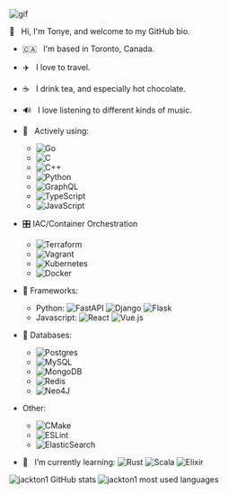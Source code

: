 ![gif](https://media.giphy.com/media/26uf5EfMqWNWCLbc4/source.gif)


👋 &nbsp; Hi, I'm Tonye, and welcome to my GitHub bio.

- :canada: &nbsp; I'm based in Toronto, Canada.

- ✈️ &nbsp; I love to travel.

- ☕️ &nbsp; I drink tea, and especially hot chocolate.

- 🔊 &nbsp; I love listening to different kinds of music.

- 🔭  &nbsp; Actively using: 
  - ![Go](https://img.shields.io/badge/go-%2300ADD8.svg?style=for-the-badge&logo=go&logoColor=white) 
  - ![C](https://img.shields.io/badge/c-%2300599C.svg?style=for-the-badge&logo=c&logoColor=white) 
  - ![C++](https://img.shields.io/badge/c++-%2300599C.svg?style=for-the-badge&logo=c%2B%2B&logoColor=white) 
  - ![Python](https://img.shields.io/badge/python-3670A0?style=for-the-badge&logo=python&logoColor=white)
  - ![GraphQL](https://img.shields.io/badge/-GraphQL-E10098?style=for-the-badge&logo=graphql&logoColor=white)
  - ![TypeScript](https://img.shields.io/badge/typescript-%23007ACC.svg?style=for-the-badge&logo=typescript&logoColor=white) 
  - ![JavaScript](https://img.shields.io/badge/javascript-%23323330.svg?style=for-the-badge&logo=javascript&logoColor=white)
  
- 🎛️ IAC/Container Orchestration
  - ![Terraform](https://img.shields.io/badge/terraform-%235835CC.svg?style=for-the-badge&logo=terraform&logoColor=white)
  - ![Vagrant](https://img.shields.io/badge/vagrant-%231563FF.svg?style=for-the-badge&logo=vagrant&logoColor=white) 
  - ![Kubernetes](https://img.shields.io/badge/kubernetes-%23326ce5.svg?style=for-the-badge&logo=kubernetes&logoColor=white)
  - ![Docker](https://img.shields.io/badge/docker-%230db7ed.svg?style=for-the-badge&logo=docker&logoColor=white)


- 🧰 Frameworks:
  - Python: ![FastAPI](https://img.shields.io/badge/FastAPI-005571?style=for-the-badge&logo=fastapi) ![Django](https://img.shields.io/badge/django-%23092E20.svg?style=for-the-badge&logo=django&logoColor=white) ![Flask](https://img.shields.io/badge/flask-%23000.svg?style=for-the-badge&logo=flask&logoColor=white) 
  - Javascript: ![React](https://img.shields.io/badge/react-%2320232a.svg?style=for-the-badge&logo=react&logoColor=%2361DAFB) ![Vue.js](https://img.shields.io/badge/vuejs-%2335495e.svg?style=for-the-badge&logo=vuedotjs&logoColor=%234FC08D) 

- 📁 Databases:
  - ![Postgres](https://img.shields.io/badge/postgres-%23316192.svg?style=for-the-badge&logo=postgresql&logoColor=white)
  - ![MySQL](https://img.shields.io/badge/mysql-%2300f.svg?style=for-the-badge&logo=mysql&logoColor=white)
  - ![MongoDB](https://img.shields.io/badge/MongoDB-%234ea94b.svg?style=for-the-badge&logo=mongodb&logoColor=white)
  - ![Redis](https://img.shields.io/badge/redis-%23DD0031.svg?style=for-the-badge&logo=redis&logoColor=white)
  - ![Neo4J](https://img.shields.io/badge/Neo4j-008CC1?style=for-the-badge&logo=neo4j&logoColor=white)

- Other:
  - ![CMake](https://img.shields.io/badge/CMake-%23008FBA.svg?style=for-the-badge&logo=cmake&logoColor=white)
  - ![ESLint](https://img.shields.io/badge/ESLint-4B3263?style=for-the-badge&logo=eslint&logoColor=white)
  - ![ElasticSearch](https://img.shields.io/badge/-ElasticSearch-005571?style=for-the-badge&logo=elasticsearch)

- 🌱  &nbsp; I’m currently learning: ![Rust](https://img.shields.io/badge/rust-%23000000.svg?style=for-the-badge&logo=rust&logoColor=white)
![Scala](https://img.shields.io/badge/scala-%23DC322F.svg?style=for-the-badge&logo=scala&logoColor=white)
![Elixir](https://img.shields.io/badge/elixir-%234B275F.svg?style=for-the-badge&logo=elixir&logoColor=white)


![jackton1 GitHub stats](https://github-readme-stats.vercel.app/api?username=jackton1&show_icons=true&count_private=true)
![jackton1 most used languages](https://github-readme-stats.vercel.app/api/top-langs/?username=jackton1&layout=compact&langs_count=10)

